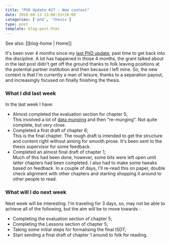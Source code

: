 ```yaml
---
title: "PhD Update #27 - New context"
date: 2010-08-13 13:08:53+10:00
categories: ['phd', 'thesis']
type: post
template: blog-post.html
---
```


See also: [[blog-home | Home]]

It's been over 4 months since my [last PhD update](/blog2/2010/04/09/phd-update-26-getting-to-first-draft-stage/), past time to get back into the discipline. A lot has happened in those 4 months, the grant talked about in the last post didn't get off the ground thanks to folk leaving positions at the potential partner institution and then because I left mine. So, the new context is that I'm currently a man of leisure, thanks to a separation payout, and increasingly focused on finally finishing the thesis.

### What I did last week

In the last week I have:

- Almost completed the evaluation section for chapter 5;  
    This involved a lot of [data munging](http://www.manning.com/cross/) and then "re-munging". Not quite complete, but very close.
- Completed a first draft of chapter 6;  
    This is the final chapter. The rough draft is intended to get the structure and content right without aiming for smooth prose. It's been sent to the thesis supervisor for some feedback.
- Completed an almost final draft of chapter 1;  
    Much of this had been done, however, some bits were left open until latter chapters had been completed. I also had to make some tweaks based on feedback. In a couple of days, I'll re-read this on paper, double check alignment with other chapters and starting shopping it around to other people to read.

### What will I do next week

Next week will be interesting. I'm traveling for 3 days, so, may not be able to achieve all of the following, but the aim will be to move towards :

- Completing the evaluation section of chapter 5;
- Completing the Lessons section of chapter 5;
- Taking some initial steps for formalising the final ISDT;
- Start sending a final draft of chapter 1 around to folk for reading.
